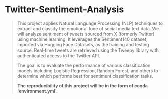 # Twitter-Sentiment-Analysis
>This project applies Natural Language Processing (NLP) techniques to extract and classify the emotional tone of social media text data. We will analyze sentiment of tweets sourced from X (formerly Twitter) using machine learning. It leverages the Sentiment140 dataset, imported via Hugging Face Datasets, as the training and testing source. Real-time tweets are retrieved using the Tweepy library with authenticated access to the Twitter API.
>
>The goal is to evaluate the performance of various classification models including Logistic Regression, Random Forest, and others to determine which performs best for sentiment classification tasks.
>
>**The reproducibility of this project will be in the form of conda 'environment.yml'.**
